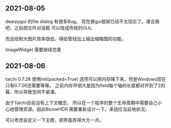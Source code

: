 
## 2021-08-05
dearpygui 的file dialog 有很多Bug。 现在换gui框架已经不太现实了。凑合用吧，之后把文件对话框
可以改成传统的GUI。

而且绘制大图片效率很低，得给管线加上输出缩略图的功能。

ImageWidget 需要继续完善

## 2021-08-06

taichi 0.7.28 使用init(packed=True) 选项可以把内存降下来，但是Windows现在只有0.7.26还需要等等。 之前内存开销大是因为field每个轴的长度都对齐到了2的幂，所以导致空间不紧凑。

由于Taichi目前没有上下文概念， 所以在一个程序的整个生命周期中需要自己小心地管理资源。因此BicowHDR 需要重新设计一下，来适应当前地状况。

可以考虑自定义一下主题，把界面弄得大方一点。